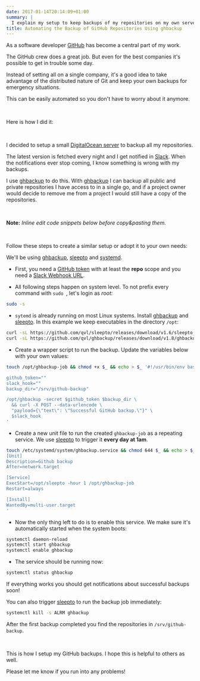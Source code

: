 ```yaml
---
date: 2017-01-14T20:14:09+01:00
summary: |
  I explain my setup to keep backups of my repositories on my own server.
title: Automating the Backup of GitHub Repositories Using ghbackup
---
```


As a software developer [GitHub](https://github.com/) has become a central part of my work.

The GitHub crew does a great job. But even for the best companies it's possible to get in trouble some day.

Instead of setting all on a single company,
it's a good idea to take advantage of the distributed nature of Git
and keep your own backups for emergency situations.

This can be easily automated so you don't have to worry about it anymore.

<br>

Here is how I did it:

<br>

I decided to setup a small [DigitalOcean server](https://m.do.co/c/3a2428eee4cc) to backup all my repositories.

The latest version is fetched every night and I get notified in [Slack](https://slack.com/).
When the notifications ever stop coming, I know something is wrong with my backups.

I use [ghbackup][g] to do this.
With [ghbackup][g] I can backup all public and private repositories I have access to in a single go,
and if a project owner would decide to remove me from a project I would still have a copy of the repositories.

<br>

**Note:** *Inline edit code snippets below before copy&pasting them.*

<br>

Follow these steps to create a similar setup or adopt it to your own needs:

We'll be using [ghbackup][g], [sleepto][s] and [systemd](https://freedesktop.org/wiki/Software/systemd/).

- First, you need a [GitHub token](https://github.com/settings/tokens) with at least the **repo** scope and you need a [Slack Webhook URL](slack.com/apps/new/A0F7XDUAZ-incoming-webhooks).

- All following steps happen on system level. To not prefix every command with `sudo `, let's login as *root:*

```sh
sudo -s
```

- `sytemd` is already running on most Linux systems. Install [ghbackup][g] and [sleepto][s]. In this example we keep executables in the directory `/opt`:

```sh
curl -sL https://github.com/qvl/sleepto/releases/download/v1.6/sleepto_1.6_linux_64bit.tar.gz | tar -xzf - -C /opt sleepto
curl -sL https://github.com/qvl/ghbackup/releases/download/v1.8/ghbackup_1.8_linux_64bit.tar.gz | tar -xzf - -C /opt ghbackup
```

- Create a wrapper script to run the backup. Update the variables below with your own values:

```sh
touch /opt/ghbackup-job && chmod +x $_ && echo > $_ '#!/usr/bin/env bash

github_token=""
slack_hook=""
backup_dir="/srv/github-backup"

/opt/ghbackup -secret $github_token $backup_dir \
  && curl -X POST --data-urlencode \
  "payload={\"text\": \"Successful GitHub backup.\"}" \
  $slack_hook
'
```


- Create a new unit file to run the created `ghbackup-job` as a repeating service. We use [sleepto][s] to trigger it **every day at 1am**.

```sh
touch /etc/systemd/system/ghbackup.service && chmod 644 $_ && echo > $_ '
[Unit]
Description=Github backup
After=network.target

[Service]
ExecStart=/opt/sleepto -hour 1 /opt/ghbackup-job
Restart=always

[Install]
WantedBy=multi-user.target
'
```

- Now the only thing left to do is to enable this service. We make sure it's automatically started when the system boots:

```sh
systemctl daemon-reload
systemctl start ghbackup
systemctl enable ghbackup
```

- The service should be running now:

```sh
systemctl status ghbackup
```

If everything works you should get notifications about successful backups soon!

You can also trigger [sleepto][s] to run the backup job immediately:

```sh
systemctl kill -s ALRM ghbackup
```

After the first backup completed you find the repositories in `/srv/github-backup`.

<br>

This is how I setup my GitHub backups.
I hope this is helpful to others as well.

Please let me know if you run into any problems!


<script>
  document.querySelectorAll('code').forEach(function(el) {
    el.contentEditable = true
  })
</script>



[g]: https://qvl.io/ghbackup
[s]: https://qvl.io/sleepto
